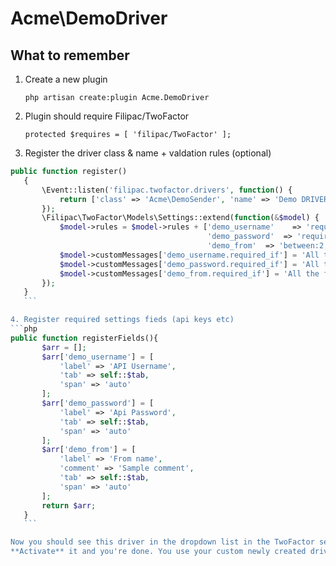 Acme\DemoDriver
===

What to remember
-------

 1. Create a new plugin

    ```php artisan create:plugin Acme.DemoDriver```

 2. Plugin should require Filipac/TwoFactor
 
    ```protected $requires = [ 'filipac/TwoFactor' ];```

 3. Register the driver class & name + valdation rules (optional)
 
 ```php
 public function register()
    {
        \Event::listen('filipac.twofactor.drivers', function() {
            return ['class' => 'Acme\DemoSender', 'name' => 'Demo DRIVER'];
        });
        \Filipac\TwoFactor\Models\Settings::extend(function(&$model) {
            $model->rules = $model->rules + ['demo_username'    => 'required_if:driver,'.DemoSender::class,
                                             'demo_password'  => 'required_if:driver,'.DemoSender::class,
                                             'demo_from'  => 'between:2,12|required_if:driver,'.DemoSender::class];
            $model->customMessages['demo_username.required_if'] = 'All the fields from Demo tab are required!';
            $model->customMessages['demo_password.required_if'] = 'All the fields from Demo tab are required!';
            $model->customMessages['demo_from.required_if'] = 'All the fields from Demo tab are required!';
        });
    }
    ```

 4. Register required settings fieds (api keys etc)
 ```php
 public function registerFields(){
        $arr = [];
        $arr['demo_username'] = [
            'label' => 'API Username',
            'tab' => self::$tab,
            'span' => 'auto'
        ];
        $arr['demo_password'] = [
            'label' => 'Api Password',
            'tab' => self::$tab,
            'span' => 'auto'
        ];
        $arr['demo_from'] = [
            'label' => 'From name',
            'comment' => 'Sample comment',
            'tab' => self::$tab,
            'span' => 'auto'
        ];
        return $arr;
    }
    ```

Now you should see this driver in the dropdown list in the TwoFactor settings page. 
**Activate** it and you're done. You use your custom newly created driver.
